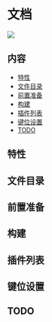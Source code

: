 # 文档

![](https://p6-juejin.byteimg.com/tos-cn-i-k3u1fbpfcp/ff7679f79d4344518c1ea2c5c5c4b621~tplv-k3u1fbpfcp-watermark.image)

## 内容

<!-- vim-markdown-toc GFM -->

* [特性](#特性)
* [文件目录](#文件目录)
* [前置准备](#前置准备)
* [构建](#构建)
* [插件列表](#插件列表)
* [键位设置](#键位设置)
* [TODO](#todo)

<!-- vim-markdown-toc -->

## 特性

## 文件目录

## 前置准备

## 构建

## 插件列表

## 键位设置

## TODO
